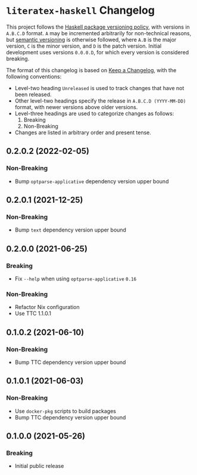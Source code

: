 # `literatex-haskell` Changelog

This project follows the [Haskell package versioning policy][PVP], with
versions in `A.B.C.D` format.  `A` may be incremented arbitrarily for
non-technical reasons, but [semantic versioning][SemVer] is otherwise
followed, where `A.B` is the major version, `C` is the minor version, and `D`
is the patch version.  Initial development uses versions `0.0.0.D`, for which
every version is considered breaking.

[PVP]: <https://pvp.haskell.org/>
[SemVer]: <https://semver.org/>

The format of this changelog is based on [Keep a Changelog][KaC], with the
following conventions:

* Level-two heading `Unreleased` is used to track changes that have not been
  released.
* Other level-two headings specify the release in `A.B.C.D (YYYY-MM-DD)`
  format, with newer versions above older versions.
* Level-three headings are used to categorize changes as follows:
    1. Breaking
    2. Non-Breaking
* Changes are listed in arbitrary order and present tense.

[KaC]: <https://keepachangelog.com/en/1.0.0/>

## 0.2.0.2 (2022-02-05)

### Non-Breaking

* Bump `optparse-applicative` dependency version upper bound

## 0.2.0.1 (2021-12-25)

### Non-Breaking

* Bump `text` dependency version upper bound

## 0.2.0.0 (2021-06-25)

### Breaking

* Fix `--help` when using `optparse-applicative` `0.16`

### Non-Breaking

* Refactor Nix configuration
* Use TTC 1.1.0.1

## 0.1.0.2 (2021-06-10)

### Non-Breaking

* Bump TTC dependency version upper bound

## 0.1.0.1 (2021-06-03)

### Non-Breaking

* Use `docker-pkg` scripts to build packages
* Bump TTC dependency version upper bound

## 0.1.0.0 (2021-05-26)

### Breaking

* Initial public release
